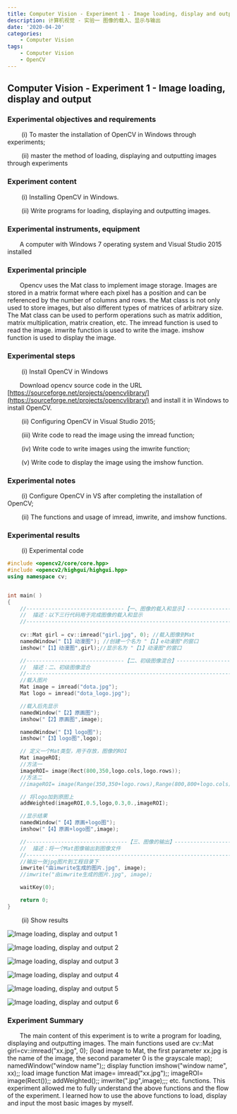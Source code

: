 ```yaml
---
title: Computer Vision - Experiment 1 - Image loading, display and output
description: 计算机视觉 - 实验一 图像的载入、显示与输出
date: '2020-04-20'
categories:
    - Computer Vision
tags:
    - Computer Vision
    - OpenCV
---
```


## Computer Vision - Experiment 1 - Image loading, display and output

### Experimental objectives and requirements

&emsp;&emsp; (i) To master the installation of OpenCV in Windows through experiments;

&emsp;&emsp; (ii) master the method of loading, displaying and outputting images through experiments

### Experiment content

&emsp;&emsp; (i) Installing OpenCV in Windows.

&emsp;&emsp; (ii) Write programs for loading, displaying and outputting images.

### Experimental instruments, equipment

&emsp;&emsp;A computer with Windows 7 operating system and Visual Studio 2015 installed

### Experimental principle

&emsp;&emsp;Opencv uses the Mat class to implement image storage. Images are stored in a matrix format where each pixel has a position and can be referenced by the number of columns and rows. the Mat class is not only used to store images, but also different types of matrices of arbitrary size. The Mat class can be used to perform operations such as matrix addition, matrix multiplication, matrix creation, etc. The imread function is used to read the image. imwrite function is used to write the image. imshow function is used to display the image.

### Experimental steps

&emsp;&emsp; (i) Install OpenCV in Windows

&emsp;&emsp;Download opencv source code in the URL [https://sourceforge.net/projects/opencvlibrary/](https://sourceforge.net/projects/opencvlibrary/) and install it in Windows to install OpenCV.

&emsp;&emsp; (ii) Configuring OpenCV in Visual Studio 2015;

&emsp;&emsp; (iii) Write code to read the image using the imread function;

&emsp;&emsp; (iv) Write code to write images using the imwrite function;

&emsp;&emsp; (v) Write code to display the image using the imshow function.

### Experimental notes

&emsp;&emsp; (i) Configure OpenCV in VS after completing the installation of OpenCV;

&emsp;&emsp; (ii) The functions and usage of imread, imwrite, and imshow functions.

### Experimental results

&emsp;&emsp; (i) Experimental code

```cpp
#include <opencv2/core/core.hpp>
#include <opencv2/highgui/highgui.hpp>
using namespace cv;


int main( )
{
	//-------------------------------【一、图像的载入和显示】----------------------------
	//	描述：以下三行代码用于完成图像的载入和显示
	//---------------------------------------------------------------------------------
	
	cv::Mat girl = cv::imread("girl.jpg", 0); //载入图像到Mat
	namedWindow("【1】动漫图"); //创建一个名为 "【1】e动漫图"的窗口  
	imshow("【1】动漫图",girl);//显示名为 "【1】动漫图"的窗口  

	//-------------------------------【二、初级图像混合】---------------------------------
	//	描述：二、初级图像混合
	//---------------------------------------------------------------------------------
	//载入图片
	Mat image = imread("dota.jpg");
	Mat logo = imread("dota_logo.jpg");

	//载入后先显示
	namedWindow("【2】原画图");
	imshow("【2】原画图",image);

	namedWindow("【3】logo图");
	imshow("【3】logo图",logo);

	// 定义一个Mat类型，用于存放，图像的ROI
	Mat imageROI;
	//方法一
	imageROI= image(Rect(800,350,logo.cols,logo.rows));
	//方法二
	//imageROI= image(Range(350,350+logo.rows),Range(800,800+logo.cols));

	// 将logo加到原图上
	addWeighted(imageROI,0.5,logo,0.3,0.,imageROI);

	//显示结果
	namedWindow("【4】原画+logo图");
	imshow("【4】原画+logo图",image);

	//--------------------------------【三、图像的输出】----------------------------------
	//	描述：将一个Mat图像输出到图像文件
	//---------------------------------------------------------------------------------
	//输出一张jpg图片到工程目录下
	imwrite("由imwrite生成的图片.jpg", image);
	//imwrite("由imwrite生成的图片.jpg", image);

	waitKey(0);

	return 0;
}
```

&emsp;&emsp; (ii) Show results

![Image loading, display and output 1](https://raw.githubusercontent.com/JavenJin/blog-image/master/content/post/Campus%20Projects/Computer%20Vision/Experiment%2001%20Image%20loading%2C%20display%20and%20output/image-loading-display-and-output1.jpeg)

![Image loading, display and output 2](https://raw.githubusercontent.com/JavenJin/blog-image/master/content/post/Campus%20Projects/Computer%20Vision/Experiment%2001%20Image%20loading%2C%20display%20and%20output/image-loading-display-and-output2.jpeg)

![Image loading, display and output 3](https://raw.githubusercontent.com/JavenJin/blog-image/master/content/post/Campus%20Projects/Computer%20Vision/Experiment%2001%20Image%20loading%2C%20display%20and%20output/image-loading-display-and-output3.jpeg)

![Image loading, display and output 4](https://raw.githubusercontent.com/JavenJin/blog-image/master/content/post/Campus%20Projects/Computer%20Vision/Experiment%2001%20Image%20loading%2C%20display%20and%20output/image-loading-display-and-output4.jpeg)

![Image loading, display and output 5](https://raw.githubusercontent.com/JavenJin/blog-image/master/content/post/Campus%20Projects/Computer%20Vision/Experiment%2001%20Image%20loading%2C%20display%20and%20output/image-loading-display-and-output5.jpeg)

![Image loading, display and output 6](https://raw.githubusercontent.com/JavenJin/blog-image/master/content/post/Campus%20Projects/Computer%20Vision/Experiment%2001%20Image%20loading%2C%20display%20and%20output/image-loading-display-and-output6.jpeg)

### Experiment Summary

&emsp;&emsp;The main content of this experiment is to write a program for loading, displaying and outputting images. The main functions used are cv::Mat girl=cv::imread("xx.jpg", 0); (load image to Mat, the first parameter xx.jpg is the name of the image, the second parameter 0 is the grayscale map); namedWindow("window name");; display function imshow("window name", xx);; load image function Mat image= imread("xx.jpg");; imageROI= image(Rect());; addWeighted();; imwrite(".jpg",image);;; etc. functions. This experiment allowed me to fully understand the above functions and the flow of the experiment. I learned how to use the above functions to load, display and input the most basic images by myself.
